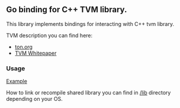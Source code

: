 ## Go binding for C++ TVM library.

This library implements bindings for interacting with C++ tvm library.

TVM description you can find here: 
* [ton.org](https://ton.org/docs/#/smart-contracts/tvm_overview)
* [TVM Whitepaper](https://ton.org/tvm.pdf)

### Usage
[Example](../examples/tvm/main.go)

How to link or recompile shared library you can find in [/lib](../lib/) directory depending on your OS.
